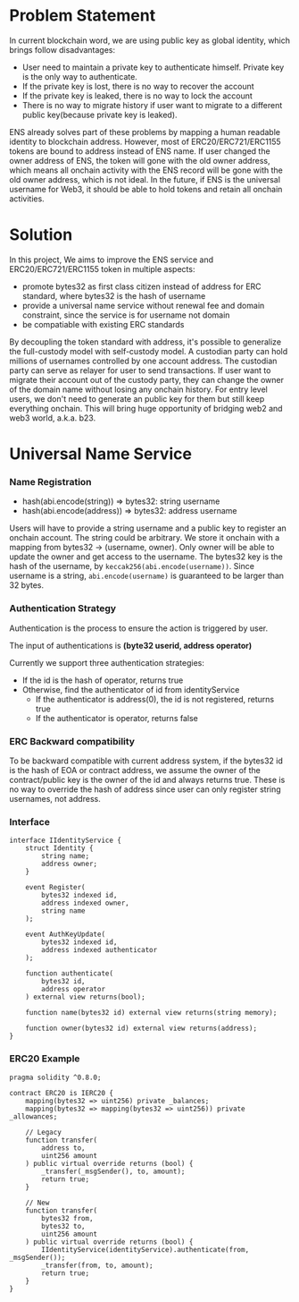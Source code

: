 # Problem Statement

In current blockchain word, we are using public key as global identity, which brings follow disadvantages:

 - User need to maintain a private key to authenticate himself. Private key is the only way to authenticate.
 - If the private key is lost, there is no way to recover the account
 - If the private key is leaked, there is no way to lock the account
 - There is no way to migrate history if user want to migrate to a different public key(because private key is leaked).

ENS already solves part of these problems by mapping a human readable identity to blockchain address. However, most of ERC20/ERC721/ERC1155 tokens are bound to address instead of ENS name. If user changed the owner address of ENS, the token will gone with the old owner address, which means all onchain activity with the ENS record will be gone with the old owner address, which is not ideal. In the future, if ENS is the universal username for Web3, it should be able to hold tokens and retain all onchain activities.

# Solution
In this project, We aims to improve the ENS service and ERC20/ERC721/ERC1155 token in multiple aspects:

 - promote bytes32 as first class citizen instead of address for ERC standard, where bytes32 is the hash of username
 - provide a universal name service without renewal fee and domain constraint, since the service is for username not domain
 - be compatiable with existing ERC standards

By decoupling the token standard with address, it's possible to generalize the full-custody model with self-custody model. A custodian party can hold millions of usernames controlled by one account address. The custodian party can serve as relayer for user to send transactions. If user want to migrate their account out of the custody party, they can change the owner of the domain name without losing any onchain history. For entry level users, we don't need to generate an public key for them but still keep everything onchain. This will bring huge opportunity of bridging web2 and web3 world, a.k.a. b23.

# Universal Name Service

### Name Registration

 * hash(abi.encode(string)) => bytes32: string username
 * hash(abi.encode(address)) => bytes32: address username

Users will have to provide a string username and a public key to register an onchain account. The string could be arbitrary. We store it onchain with a mapping from bytes32 -> (username, owner). Only owner will be able to update the owner and get access to the username. The bytes32 key is the hash of the username, by `keccak256(abi.encode(username))`. Since username is a string, `abi.encode(username)` is guaranteed to be larger than 32 bytes.

### Authentication Strategy
Authentication is the process to ensure the action is triggered by user.

The input of authentications is __(byte32 userid, address operator)__

Currently we support three authentication strategies:

- If the id is the hash of operator, returns true
- Otherwise, find the authenticator of id from identityService
  - If the authenticator is address(0), the id is not registered, returns true
  - If the authenticator is operator, returns false

### ERC Backward compatibility

To be backward compatible with current address system, if the bytes32 id is the hash of EOA or contract address, we assume the owner of the contract/public key is the owner of the id and always returns true. These is no way to override the hash of address since user can only register string usernames, not address.

### Interface

```
interface IIdentityService {
    struct Identity {
        string name;
        address owner;
    }

    event Register(
        bytes32 indexed id,
        address indexed owner,
        string name
    );

    event AuthKeyUpdate(
        bytes32 indexed id,
        address indexed authenticator
    );

    function authenticate(
        bytes32 id,
        address operator
    ) external view returns(bool);

    function name(bytes32 id) external view returns(string memory);

    function owner(bytes32 id) external view returns(address);
}
```

### ERC20 Example

```
pragma solidity ^0.8.0;

contract ERC20 is IERC20 {
    mapping(bytes32 => uint256) private _balances;
    mapping(bytes32 => mapping(bytes32 => uint256)) private _allowances;

    // Legacy
    function transfer(
        address to,
        uint256 amount
    ) public virtual override returns (bool) {
        _transfer(_msgSender(), to, amount);
        return true;
    }

    // New
    function transfer(
        bytes32 from,
        bytes32 to,
        uint256 amount
    ) public virtual override returns (bool) {
        IIdentityService(identityService).authenticate(from, _msgSender());
        _transfer(from, to, amount);
        return true;
    }
}
```
